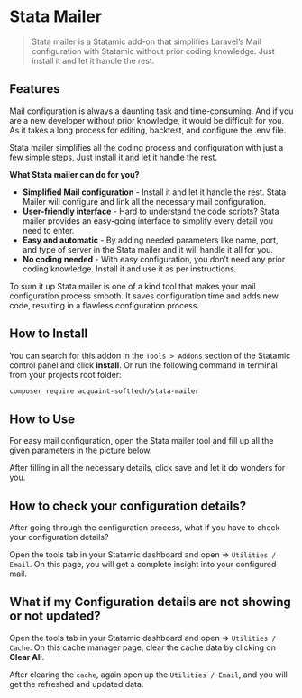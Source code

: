 # Stata Mailer

> Stata mailer is a Statamic add-on that simplifies Laravel’s Mail configuration with Statamic without prior coding knowledge. Just install it and let it handle the rest.  

## Features

Mail configuration is always a daunting task and time-consuming. And if you are a new developer without prior knowledge, it would be difficult for you. As it takes a long process for editing, backtest, and configure the .env file.  

Stata mailer simplifies all the coding process and configuration with just a few simple steps, Just install it and let it handle the rest.  

**What Stata mailer can do for you?**

 - **Simplified Mail configuration** - Install it and let it handle the rest. Stata Mailer will configure and link all the necessary mail configuration.  
 - **User-friendly interface** - Hard to understand the code scripts? Stata mailer provides an easy-going interface to simplify every detail you need to enter.
 - **Easy and automatic** - By adding needed parameters like name, port, and type of server in the Stata mailer and it will handle it all for you. 
 - **No coding needed** - With easy configuration, you don’t need any prior coding knowledge. Install it and use it as per instructions. 

To sum it up Stata mailer is one of a kind tool that makes your mail configuration process smooth. It saves configuration time and adds new code, resulting in a flawless configuration process.

## How to Install

You can search for this addon in the `Tools > Addons` section of the Statamic control panel and click **install**. 
Or run the following command in terminal from your projects root folder:

``` bash
composer require acquaint-softtech/stata-mailer
```

## How to Use

For easy mail configuration, open the Stata mailer tool and fill up all the given parameters in the picture below.


After filling in all the necessary details, click save and let it do wonders for you. 

## How to check your configuration details?

After going through the configuration process, what if you have to check your configuration details?

Open the tools tab in your Statamic dashboard and open => `Utilities / Email`. On this page, you will get a complete insight into your configured mail. 

## What if my Configuration details are not showing or not updated?

Open the tools tab in your Statamic dashboard and open => `Utilities / Cache`. On this cache manager page, clear the cache data by clicking on **Clear All**.

After clearing the `cache`, again open up the `Utilities / Email`, and you will get the refreshed and updated data. 


